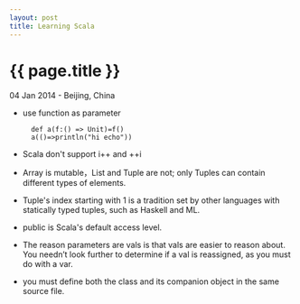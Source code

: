 ```yaml
---
layout: post
title: Learning Scala
---
```


{{ page.title }}
================

<p class="meta">04 Jan 2014 - Beijing, China</p>

* use function as parameter

        def a(f:() => Unit)=f()
        a(()=>println("hi echo"))

* Scala don't support i++ and ++i
* Array is mutable，List and Tuple are not; only Tuples can contain different types of elements.
* Tuple's index starting with 1 is a tradition set by other languages with statically typed tuples, such as Haskell and ML.
* public is Scala's default access level.
* The reason parameters are vals is that vals are easier to reason about. You needn’t look further to determine if a val is reassigned, as you must do with a var.
* you must define both the class and its companion object in the same source file.



